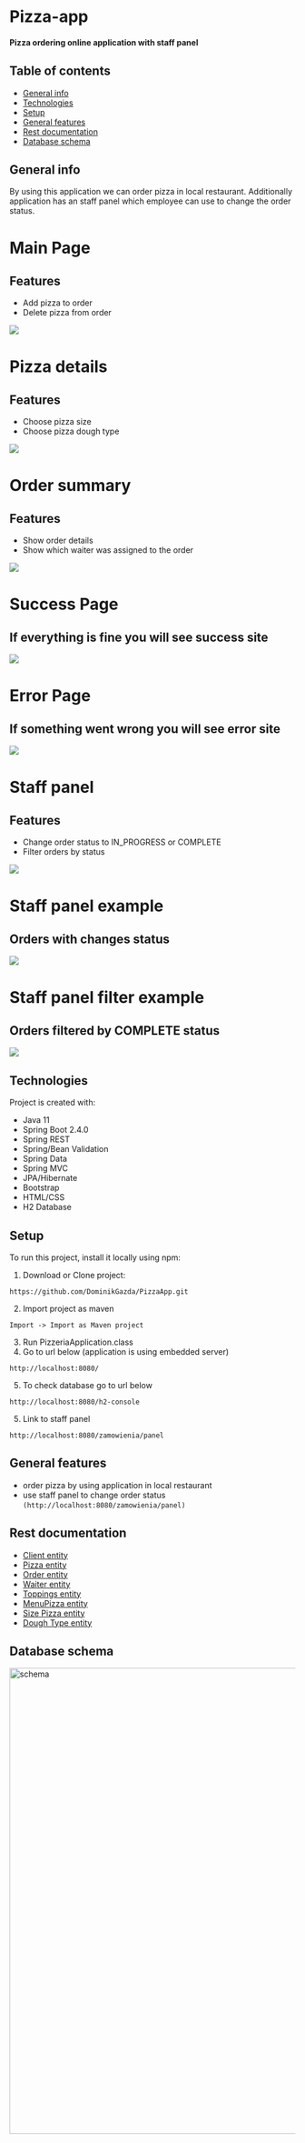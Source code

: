 # Pizza-app
#### Pizza ordering online application with staff panel
## Table of contents
* [General info](#general-info)
* [Technologies](#technologies)
* [Setup](#setup)
* [General features](#general-features)
* [Rest documentation](#rest-documentation)
* [Database schema](#database-schema)
## General info
By using this application we can order pizza in local restaurant. Additionally application has an staff panel which employee can use to change the order status.

# Main Page
## Features
* Add pizza to order
* Delete pizza from order
<img src="https://github.com/DominikGazda/PizzaApp/blob/main/img/main.png"/>

# Pizza details
## Features
* Choose pizza size
* Choose pizza dough type
<img src="https://github.com/DominikGazda/PizzaApp/blob/main/img/pizza-details.png"/>

# Order summary
## Features
* Show order details
* Show which waiter was assigned to the order
<img src="https://github.com/DominikGazda/PizzaApp/blob/main/img/summary.png"/>

# Success Page
## If everything is fine you will see success site 
<img src="https://github.com/DominikGazda/PizzaApp/blob/main/img/success.png"/>

# Error Page
## If something went wrong you will see error site
<img src="https://github.com/DominikGazda/PizzaApp/blob/main/img/error.png"/>

# Staff panel
## Features
* Change order status to IN_PROGRESS or COMPLETE
* Filter orders by status
<img src="https://github.com/DominikGazda/PizzaApp/blob/main/img/order-panel.png"/>

# Staff panel example
## Orders with changes status
<img src="https://github.com/DominikGazda/PizzaApp/blob/main/img/order-panel-example.png"/>

# Staff panel filter example
## Orders filtered by COMPLETE status
<img src="https://github.com/DominikGazda/PizzaApp/blob/main/img/order-panel-filter.png"/>

## Technologies
Project is created with:
* Java 11
* Spring Boot 2.4.0
* Spring REST
* Spring/Bean Validation
* Spring Data
* Spring MVC
* JPA/Hibernate
* Bootstrap
* HTML/CSS
* H2 Database
	
## Setup
To run this project, install it locally using npm:

1. Download or Clone project:
```
https://github.com/DominikGazda/PizzaApp.git
```
2. Import project as maven
```
Import -> Import as Maven project
```
3. Run PizzeriaApplication.class
4. Go to url below (application is using embedded server)
```
http://localhost:8080/
```
5. To check database go to url below
```
http://localhost:8080/h2-console
```
5. Link to staff panel 
```
http://localhost:8080/zamowienia/panel
```
## General features

* order pizza by using application in local restaurant
* use staff panel to change order status  `(http://localhost:8080/zamowienia/panel) `

## Rest documentation
*  [Client entity](/restApiDocs/client.md)
*   [Pizza entity](/restApiDocs/pizza.md)
*  [Order entity](/restApiDocs/order.md)
*  [Waiter entity](/restApiDocs/waiter.md)
*  [Toppings entity](/restApiDocs/toppings.md)
*  [MenuPizza entity](/restApiDocs/menuPizza.md)
*  [Size Pizza entity](/restApiDocs/sizePizza.md)
*  [Dough Type entity](/restApiDocs/doughType.md)

## Database schema
<img src="https://github.com/DominikGazda/PizzaApp/blob/main/database_schema.png" alt="schema" width="1030" height= "820"/>
